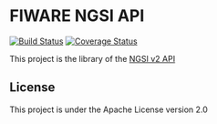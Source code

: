 # FIWARE NGSI API

[![Build Status](https://travis-ci.org/Orange-OpenSource/fiware-ngsi2-api.svg?branch=master)](https://travis-ci.org/Orange-OpenSource/fiware-ngsi2-api) [![Coverage Status](https://coveralls.io/repos/github/Orange-OpenSource/fiware-ngsi2-api/badge.svg?branch=master)](https://coveralls.io/github/Orange-OpenSource/fiware-ngsi2-api?branch=master)

This project is the library of the [NGSI v2 API](http://telefonicaid.github.io/fiware-orion/api/v2/)

## License

This project is under the Apache License version 2.0 
